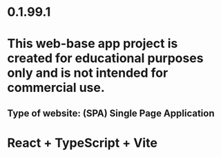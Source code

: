 # 0.1.99.1

# This web-base app project is created for educational purposes only and is not intended for commercial use.

## Type of website: (SPA) Single Page Application


# React + TypeScript + Vite


